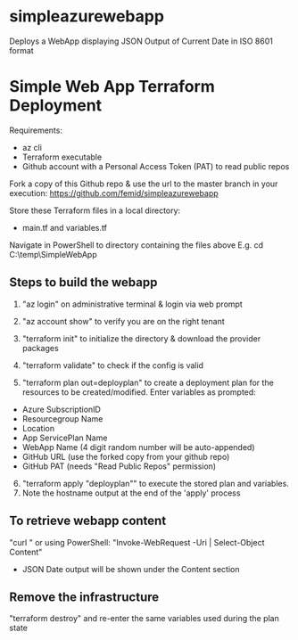 # simpleazurewebapp
Deploys a WebApp displaying JSON Output of Current Date in ISO 8601 format


Simple Web App Terraform Deployment
===================================
Requirements:
- az cli 
- Terraform executable
- Github account with a Personal Access Token (PAT) to read public repos

Fork a copy of this Github repo & use the url to the master branch in your execution:
 https://github.com/femid/simpleazurewebapp

Store these Terraform files in a local directory:
- main.tf and variables.tf
 
Navigate in PowerShell to directory containing the files above 
	E.g. cd C:\temp\SimpleWebApp

Steps to build the webapp
-------------------------
1. "az login" on administrative terminal & login via web prompt
2. "az account show" to verify you are on the right tenant
3. "terraform init" to initialize the directory & download the provider packages
4. "terraform validate" to check if the config is valid

5. "terraform plan out=deployplan" to create a deployment plan for the resources to be created/modified. Enter variables as prompted:
- Azure SubscriptionID
- Resourcegroup Name
- Location
- App ServicePlan Name
- WebApp Name (4 digit random number will be auto-appended)
- GitHub URL (use the forked copy from your github repo)
- GitHub PAT (needs "Read Public Repos" permission)

6. "terraform apply "deployplan"" to execute the stored plan and variables. 
7. Note the hostname output at the end of the 'apply' process

To retrieve webapp content
--------------------------
"curl <hostname>" or using PowerShell: "Invoke-WebRequest -Uri <hostname> | Select-Object Content"
- JSON Date output will be shown under the Content section

Remove the infrastructure
-------------------------
"terraform destroy" and re-enter the same variables used during the plan state


